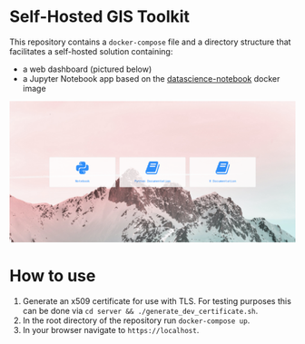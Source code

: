 # Self-Hosted GIS Toolkit

This repository contains a `docker-compose` file and a directory structure that facilitates a self-hosted solution containing:

- a web dashboard (pictured below)
- a Jupyter Notebook app based on the [datascience-notebook](https://hub.docker.com/r/jupyter/datascience-notebook) docker image

![Web Dashboard](./dashboard.png)

# How to use

1. Generate an x509 certificate for use with TLS. For testing purposes this can be done via `cd server && ./generate_dev_certificate.sh`.
2. In the root directory of the repository run `docker-compose up`.
3. In your browser navigate to ``https://localhost``.
